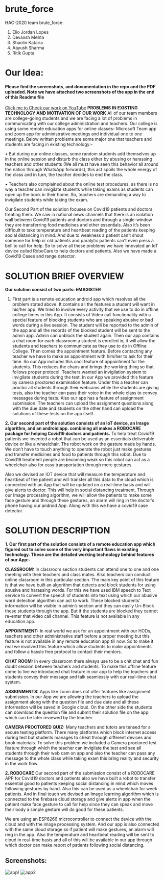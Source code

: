 # brute_force
HAC-2020 team brute_force:
1. Elio Jordan Lopes
2. Devansh Mehta
3. Shaolin Kataria
4. Aayush Sharma
5. Ritik Gupta

# Our Idea: 

#### Please find the screenshots, and documentation in the repo and the PDF uploaded. Note we have attached two screenshots of the app in the end of this Readme file
[Click me to Check our work on YouTube](https://www.youtube.com/watch?v=MY9zdq7y7Cg)
**PROBLEMS IN EXISTING TECHNOLOGY AND MOTIVATION OF OUR WORK**
All of our team members are college-going students and we are facing a lot of problems in communicating with our college administration and teachers. Our college is using some remote education apps for online classes- Microsoft Team app and zoom app for administrative meetings and individual one to one meetings. Below written problems are some major one that teachers and students are facing in existing technology:-

•	But during our online classes, some random students add themselves up in the online session and disturb the class either by abusing or harassing teachers and other students (We all must have seen this behavior all around the nation through WhatsApp forwards), this act spoils the whole energy of the class and in turn, the teacher decides to end the class.

•	Teachers also complained about the online test procedures, as there is no way a teacher can invigilate students while taking exams as students can open up the book in their home. So, teachers are demanding a way to invigilate students while taking the exam.

Our Second Part of the solution focuses on Covid19 patients and doctors treating them. We saw in national news channels that there is an isolation wall between Covid19 patients and doctors and through a single-window they are transferring food medicines and other essentials. Also it’s been difficult to take temperature and heartbeat reading of the patients keeping social distancing in mind. And due to weakness a patient can’t shout someone for help or old patients and paralytic patients can’t even press a bell to call for help. So to solve all these problems we have innovated an IoT device called RoboCare to help doctors and patients.
Also we have made a Covid19 Cases and range detector.

# SOLUTION BRIEF OVERVIEW 
**Our solution consist of two parts: EMAGISTER**
1.	First part is a remote education android app which resolves all the problem stated above. It contains all the features a student will want in his/her app. We tried to involve every activity that we use to do in offline college times in this App.
It consists of Video call functionality with a special feature of blocking students who are speaking abusive or bad words during a live session. The student will be reported to the admin of the app and all the records of the blocked student will be sent to the admin app. Admin can unblock the student again. 
Then our app contains a chat room for each classroom a student is enrolled in, it will allow the students and teachers to communicate as they use to do in Offline College.
Then comes the appointment feature. Before contacting any teacher we have to make an appointment with him/her to ask for their time. So our App includes this cool feature of appointment for the students. This reduces the chaos and brings the working thing so that follows proper protocol.
Teachers wanted an invigilation system to invigilate students during the test. In our App we provided this feature by camera proctored examination feature. Under this a teacher can proctor all students through their webcams while the students are giving tests, also the teacher can pass their voice in the whole class to convey messages during tests.
Also our app has a feature of assignment submission. The teachers can upload the assignment questions along with the due date and students on the other hand can upload the solutions of these tests on the app itself.
 
**2.	Our second part of the solution consists of an IoT device, an Image algorithm, and an android app. combining all makes a ROBOCARE package for helping Covid19 doctors and patients.**
To help treat Covid19 patients we invented a robot that can be used as an essentials deliverable device or like a wheelchair. The robot work on the gesture made by hands. We don’t have to touch anything to operate the robot just make gestures and transfer medicines and food to patients through this robot. 
Due to Covid19 treatment people are becoming weak so this robot can act as a wheelchair also for easy transportation through mere gestures.
 
Also we devised an IOT device that will measure the temperature and heartbeat of the patient and will transfer all this data to the cloud which is connected with an App that will be updated on a real-time basis and will give alerts to doctor. This will help in social distancing treatment.
Through our Image processing algorithm, we will allow the patients to make some face gesture and through these gestures, an alarm will ring in the doctor’s phone having our android App.
Along with this we have a covid19 case detector.

# SOLUTION DESCRIPTION

**1.	Our first part of the solution consists of a remote education app which figured out to solve some of the very important flaws in existing technology. These are the detailed working technology behind features of our App:-**

**CLASSROOM:** In classroom section students can attend one to one and one meeting with their teachers and class mates. Also teachers can conduct online classroom in this particular section. The main key point of this feature is that we have built an algorithm that detects and block students for using abusive and harassing words. For this we have used IBM speech to Text service to convert the speech of students into text using which our abusive word detection algorithm can act to work. These blocked students’ information will be visible in admin’s section and they can easily Un-Block these students through the app. But if the students are blocked they cannot re-enter that video call channel. This feature is not available in any education app.

**APPOINTMENT:** In real world we ask for an appointment with our HODs, teachers and other administrative staff before a proper meeting but this feature is not available in any remote education app till now. So to make it real we involved this feature which allow students to make appointments and follow a hassle free protocol to contact their mentors.

**CHAT ROOM:** In every classroom there always use to be a chit chat and fun doubt session between teachers and students. To make this offline feature come to live we introduced chat feature in our app to help the teachers and students convey their message and talk seamlessly with our real-time chat system.

**ASSIGNMENTS:** Apps like zoom does not offer features like assignment submission. In our App we are allowing the teachers to upload the assignment along with the question file and due date and all these information will be saved in Google cloud. On the other side the students can download the question file and submit their solution file on the app which can be later reviewed by the teacher. 

**CAMERA PROCTORED QUIZ:**
Many teachers and tutors are tensed for a secure testing platform. There many platforms which block internet access during test but students manages to cheat through different devices and book materials. To solve this problem we included a Camera proctored test feature through which the teacher can invigilate the test and see all students through their web cam on app and also the teacher can pass any message to the whole class while taking exam this bring reality and security in the work flow.


**2. ROBOCARE**
Our second part of the submission consist of a ROBOCARE APP for Covid19 doctors and patients also we have built a robot to transfer essential good to patients keeping social distancing in mind which moves following gestures by hand. Also this can be used as a wheelchair for week patients. And in final touch we devised an Image learning algorithm which is connected to the firebase cloud storage and give alerts in app when the patient make face gesture to call for help since they can speak and move their body a simple gesture will do good for these patients.

We are using an ESP8266 microcontroller to connect the device with the cloud and with the image processing system. And our app is also connected with the same cloud storage so if patient will make gestures, an alarm will ring in the app. Also the temperature and heartbeat reading will be sent to cloud in real-time basis and all of this will be available in our app through which doctor can make report of patients following social distancing.

## Screenshots:
![app1](https://github.com/HAC-2020/brute_force/blob/master/REMOTE%20EDUCATION%20APP/ScreenShots/Screenshot_20200524-161511.png)
![app2](https://github.com/HAC-2020/brute_force/blob/master/ROBOCARE/ROBOCARE%20SCREENSHOTS/Screenshot_20200524-162706%20(1).png)






